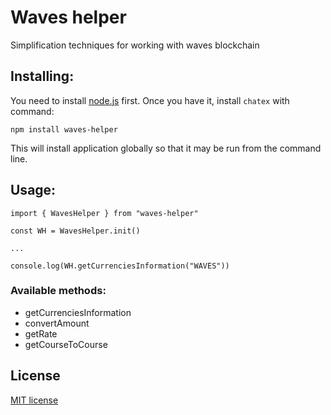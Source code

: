 # Waves helper

Simplification techniques for working with waves blockchain

## Installing:

You need to install [node.js](http://nodejs.org) first. Once you have it, install `сhatex` with command:

    npm install waves-helper

This will install application globally so that it may be run from the command line.

## Usage:
```
import { WavesHelper } from "waves-helper"

const WH = WavesHelper.init()

...

console.log(WH.getCurrenciesInformation("WAVES"))

```

### Available methods:

- getCurrenciesInformation
- convertAmount
- getRate
- getCourseToCourse

## License

[MIT license](LICENSE)
